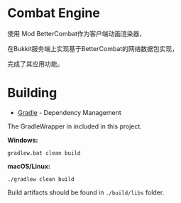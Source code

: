 # Combat Engine

使用 Mod BetterCombat作为客户端动画渲染器，

在Bukkit服务端上实现基于BetterCombat的网络数据包实现，

完成了其应用功能。

# Building

* [Gradle](https://gradle.org/) - Dependency Management

The GradleWrapper in included in this project.

**Windows:**

```
gradlew.bat clean build
```

**macOS/Linux:**

```
./gradlew clean build
```

Build artifacts should be found in `./build/libs` folder.
